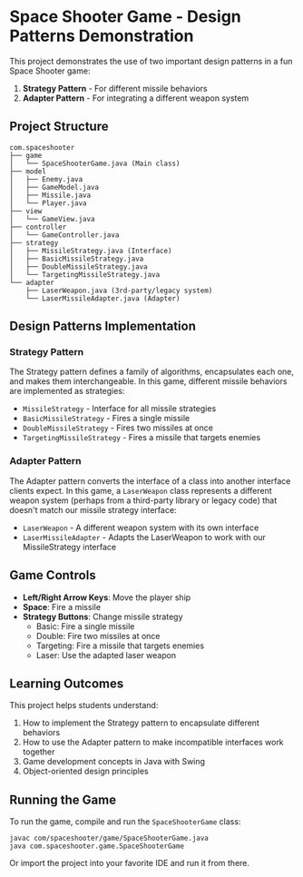 # Space Shooter Game - Design Patterns Demonstration

This project demonstrates the use of two important design patterns in a fun Space Shooter game:

1. **Strategy Pattern** - For different missile behaviors
2. **Adapter Pattern** - For integrating a different weapon system

## Project Structure

```
com.spaceshooter
├── game
│   └── SpaceShooterGame.java (Main class)
├── model
│   ├── Enemy.java
│   ├── GameModel.java
│   ├── Missile.java
│   └── Player.java
├── view
│   └── GameView.java
├── controller
│   └── GameController.java
├── strategy
│   ├── MissileStrategy.java (Interface)
│   ├── BasicMissileStrategy.java
│   ├── DoubleMissileStrategy.java
│   └── TargetingMissileStrategy.java
└── adapter
    ├── LaserWeapon.java (3rd-party/legacy system)
    └── LaserMissileAdapter.java (Adapter)
```

## Design Patterns Implementation

### Strategy Pattern

The Strategy pattern defines a family of algorithms, encapsulates each one, and makes them interchangeable. In this game, different missile behaviors are implemented as strategies:

- `MissileStrategy` - Interface for all missile strategies
- `BasicMissileStrategy` - Fires a single missile
- `DoubleMissileStrategy` - Fires two missiles at once
- `TargetingMissileStrategy` - Fires a missile that targets enemies

### Adapter Pattern

The Adapter pattern converts the interface of a class into another interface clients expect. In this game, a `LaserWeapon` class represents a different weapon system (perhaps from a third-party library or legacy code) that doesn't match our missile strategy interface:

- `LaserWeapon` - A different weapon system with its own interface
- `LaserMissileAdapter` - Adapts the LaserWeapon to work with our MissileStrategy interface

## Game Controls

- **Left/Right Arrow Keys**: Move the player ship
- **Space**: Fire a missile
- **Strategy Buttons**: Change missile strategy
  - Basic: Fire a single missile
  - Double: Fire two missiles at once
  - Targeting: Fire a missile that targets enemies
  - Laser: Use the adapted laser weapon

## Learning Outcomes

This project helps students understand:

1. How to implement the Strategy pattern to encapsulate different behaviors
2. How to use the Adapter pattern to make incompatible interfaces work together
3. Game development concepts in Java with Swing
4. Object-oriented design principles

## Running the Game

To run the game, compile and run the `SpaceShooterGame` class:

```
javac com/spaceshooter/game/SpaceShooterGame.java
java com.spaceshooter.game.SpaceShooterGame
```

Or import the project into your favorite IDE and run it from there.